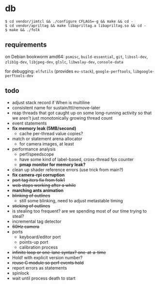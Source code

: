 # db

```
$ cd vendor/jimtcl && ./configure CFLAGS=-g && make && cd -
$ cd vendor/apriltag && make libapriltag.a libapriltag.so && cd -
$ make && ./folk
```

## requirements

on Debian bookworm amd64: `psmisc`, `build-essential`, `git`,
`libssl-dev`, `zlib1g-dev`, `libjpeg-dev`, `glslc`, `libwslay-dev`, `console-data`

for debugging: `elfutils` (provides `eu-stack`), `google-perftools`,
`libgoogle-perftools-dev`

## todo

- adjust stack record if When is multiline
- consistent name for sustain/ttl/remove-later
- reap threads that got caught up on some long-running activity so
  that we aren't just monotonically growing thread count
- event statements
- **fix memory leak (5MB/second)**
  - cache per-thread value copies?
- match or statement arena allocator
  - for camera images, at least
- performance analysis
  - perf/speedscope
  - have some kind of label-based, cross-thread fps counter
  - **pmap monitor for memory leak?**
- clean up shader reference errors (use trick from main?)
- **fix camera-rpi corruption**
- ~~port tag iters fix from folk1~~
- ~~web stops working after a while~~
- **marching ants animation**
- ~~blinking of outlines~~
  - still some blinking, need to adjust metastable timing
- ~~sticking of outlines~~
- is stealing too frequent? are we spending most of our time trying to
  steal?
- incremental tag detector
- ~~60Hz camera~~
- ports
  - keyboard/editor port
  - points-up port
  - calibration process
- ~~infinite loop or one-lane syntax? one-at-a-time~~
- Hold! with explicit version number?
- ~~reuse C module so perf events hold~~
- report errors as statements
- spinlock
- wait until process death to start
